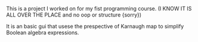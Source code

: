This is a project I worked on for my fist programming course. (I KNOW IT IS ALL OVER THE PLACE and no oop or structure {sorry})

It is an basic gui that usese the prespective of Karnaugh map to simplify Boolean algebra expressions.
